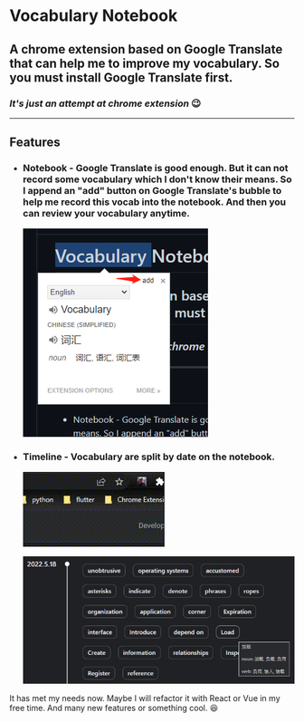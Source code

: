 # Vocabulary Notebook

## A chrome extension based on Google Translate that can help me to improve my vocabulary. So you must install Google Translate first.

### _It's just an attempt at chrome extension_ 😉

---

## Features

-   ### Notebook - Google Translate is good enough. But it can not record some vocabulary which I don't know their means. So I append an "add" button on Google Translate's bubble to help me record this vocab into the notebook. And then you can review your vocabulary anytime.

    ![add](images/add.png)

-   ### Timeline - Vocabulary are split by date on the notebook.

    ![entry](images/entry.gif)

    ![timeline](images/timeline.png)

It has met my needs now. Maybe I will refactor it with React or Vue in my free time. And many new features or something cool. 😆
